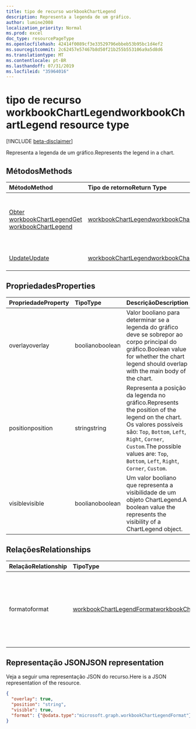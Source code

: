 ```yaml
---
title: tipo de recurso workbookChartLegend
description: Representa a legenda de um gráfico.
author: lumine2008
localization_priority: Normal
ms.prod: excel
doc_type: resourcePageType
ms.openlocfilehash: 42414f0089cf3e33529796ebbeb53b95bc1d4ef2
ms.sourcegitcommit: 2c62457e57467b8d50f21b255b553106a9a5d8d6
ms.translationtype: MT
ms.contentlocale: pt-BR
ms.lasthandoff: 07/31/2019
ms.locfileid: "35964016"
---
```

# <a name="workbookchartlegend-resource-type"></a><span data-ttu-id="f1c62-103">tipo de recurso workbookChartLegend</span><span class="sxs-lookup"><span data-stu-id="f1c62-103">workbookChartLegend resource type</span></span>

[!INCLUDE [beta-disclaimer](../../includes/beta-disclaimer.md)]

<span data-ttu-id="f1c62-104">Representa a legenda de um gráfico.</span><span class="sxs-lookup"><span data-stu-id="f1c62-104">Represents the legend in a chart.</span></span>

## <a name="methods"></a><span data-ttu-id="f1c62-105">Métodos</span><span class="sxs-lookup"><span data-stu-id="f1c62-105">Methods</span></span>

| <span data-ttu-id="f1c62-106">Método</span><span class="sxs-lookup"><span data-stu-id="f1c62-106">Method</span></span>           | <span data-ttu-id="f1c62-107">Tipo de retorno</span><span class="sxs-lookup"><span data-stu-id="f1c62-107">Return Type</span></span>    |<span data-ttu-id="f1c62-108">Descrição</span><span class="sxs-lookup"><span data-stu-id="f1c62-108">Description</span></span>|
|:---------------|:--------|:----------|
|[<span data-ttu-id="f1c62-109">Obter workbookChartLegend</span><span class="sxs-lookup"><span data-stu-id="f1c62-109">Get workbookChartLegend</span></span>](../api/chartlegend-get.md) | [<span data-ttu-id="f1c62-110">workbookChartLegend</span><span class="sxs-lookup"><span data-stu-id="f1c62-110">workbookChartLegend</span></span>](workbookchartlegend.md) |<span data-ttu-id="f1c62-111">Leia as propriedades e os relacionamentos do objeto chartLegend.</span><span class="sxs-lookup"><span data-stu-id="f1c62-111">Read properties and relationships of chartLegend object.</span></span>|
|[<span data-ttu-id="f1c62-112">Update</span><span class="sxs-lookup"><span data-stu-id="f1c62-112">Update</span></span>](../api/chartlegend-update.md) | [<span data-ttu-id="f1c62-113">workbookChartLegend</span><span class="sxs-lookup"><span data-stu-id="f1c62-113">workbookChartLegend</span></span>](workbookchartlegend.md) |<span data-ttu-id="f1c62-114">Atualize o objeto ChartLegend.</span><span class="sxs-lookup"><span data-stu-id="f1c62-114">Update ChartLegend object.</span></span> |

## <a name="properties"></a><span data-ttu-id="f1c62-115">Propriedades</span><span class="sxs-lookup"><span data-stu-id="f1c62-115">Properties</span></span>
| <span data-ttu-id="f1c62-116">Propriedade</span><span class="sxs-lookup"><span data-stu-id="f1c62-116">Property</span></span>     | <span data-ttu-id="f1c62-117">Tipo</span><span class="sxs-lookup"><span data-stu-id="f1c62-117">Type</span></span>   |<span data-ttu-id="f1c62-118">Descrição</span><span class="sxs-lookup"><span data-stu-id="f1c62-118">Description</span></span>|
|:---------------|:--------|:----------|
|<span data-ttu-id="f1c62-119">overlay</span><span class="sxs-lookup"><span data-stu-id="f1c62-119">overlay</span></span>|<span data-ttu-id="f1c62-120">booliano</span><span class="sxs-lookup"><span data-stu-id="f1c62-120">boolean</span></span>|<span data-ttu-id="f1c62-121">Valor booliano para determinar se a legenda do gráfico deve se sobrepor ao corpo principal do gráfico.</span><span class="sxs-lookup"><span data-stu-id="f1c62-121">Boolean value for whether the chart legend should overlap with the main body of the chart.</span></span>|
|<span data-ttu-id="f1c62-122">position</span><span class="sxs-lookup"><span data-stu-id="f1c62-122">position</span></span>|<span data-ttu-id="f1c62-123">string</span><span class="sxs-lookup"><span data-stu-id="f1c62-123">string</span></span>|<span data-ttu-id="f1c62-124">Representa a posição da legenda no gráfico.</span><span class="sxs-lookup"><span data-stu-id="f1c62-124">Represents the position of the legend on the chart.</span></span> <span data-ttu-id="f1c62-125">Os valores possíveis são: `Top`, `Bottom`, `Left`, `Right`, `Corner`, `Custom`.</span><span class="sxs-lookup"><span data-stu-id="f1c62-125">The possible values are: `Top`, `Bottom`, `Left`, `Right`, `Corner`, `Custom`.</span></span>|
|<span data-ttu-id="f1c62-126">visible</span><span class="sxs-lookup"><span data-stu-id="f1c62-126">visible</span></span>|<span data-ttu-id="f1c62-127">booliano</span><span class="sxs-lookup"><span data-stu-id="f1c62-127">boolean</span></span>|<span data-ttu-id="f1c62-128">Um valor booliano que representa a visibilidade de um objeto ChartLegend.</span><span class="sxs-lookup"><span data-stu-id="f1c62-128">A boolean value the represents the visibility of a ChartLegend object.</span></span>|

## <a name="relationships"></a><span data-ttu-id="f1c62-129">Relações</span><span class="sxs-lookup"><span data-stu-id="f1c62-129">Relationships</span></span>
| <span data-ttu-id="f1c62-130">Relação</span><span class="sxs-lookup"><span data-stu-id="f1c62-130">Relationship</span></span> | <span data-ttu-id="f1c62-131">Tipo</span><span class="sxs-lookup"><span data-stu-id="f1c62-131">Type</span></span>   |<span data-ttu-id="f1c62-132">Descrição</span><span class="sxs-lookup"><span data-stu-id="f1c62-132">Description</span></span>|
|:---------------|:--------|:----------|
|<span data-ttu-id="f1c62-133">formato</span><span class="sxs-lookup"><span data-stu-id="f1c62-133">format</span></span>|[<span data-ttu-id="f1c62-134">workbookChartLegendFormat</span><span class="sxs-lookup"><span data-stu-id="f1c62-134">workbookChartLegendFormat</span></span>](workbookchartlegendformat.md)|<span data-ttu-id="f1c62-135">Representa a formatação de uma legenda de gráfico, que inclui a formatação de fonte e de preenchimento.</span><span class="sxs-lookup"><span data-stu-id="f1c62-135">Represents the formatting of a chart legend, which includes fill and font formatting.</span></span> <span data-ttu-id="f1c62-136">Somente leitura.</span><span class="sxs-lookup"><span data-stu-id="f1c62-136">Read-only.</span></span>|

## <a name="json-representation"></a><span data-ttu-id="f1c62-137">Representação JSON</span><span class="sxs-lookup"><span data-stu-id="f1c62-137">JSON representation</span></span>

<span data-ttu-id="f1c62-138">Veja a seguir uma representação JSON do recurso.</span><span class="sxs-lookup"><span data-stu-id="f1c62-138">Here is a JSON representation of the resource.</span></span>

<!-- {
  "blockType": "resource",
  "baseType": "microsoft.graph.entity",
  "optionalProperties": [
    "format"        
  ],
  "@odata.type": "microsoft.graph.workbookChartLegend"
}-->

```json
{
  "overlay": true,
  "position": "string",
  "visible": true,
  "format": {"@odata.type":"microsoft.graph.workbookChartLegendFormat"}
}

```

<!-- uuid: 8fcb5dbc-d5aa-4681-8e31-b001d5168d79
2015-10-25 14:57:30 UTC -->
<!--
{
  "type": "#page.annotation",
  "description": "ChartLegend resource",
  "keywords": "",
  "section": "documentation",
  "tocPath": "",
  "suppressions": []
}
-->
